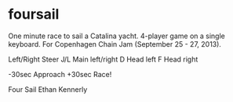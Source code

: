 foursail
========

One minute race to sail a Catalina yacht. 4-player game on a single keyboard. For Copenhagen Chain Jam (September 25 - 27, 2013).

Left/Right Steer
J/L Main left/right
D Head left
F Head right

-30sec Approach
+30sec Race!

Four Sail
Ethan Kennerly
